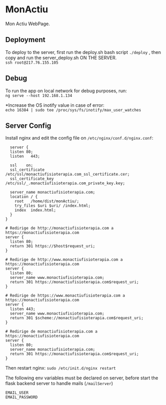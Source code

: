 # MonActiu

Mon Actiu WebPage.  

## Deployment
To deploy to the server, first run the deploy.sh bash script `./deploy` , then copy and run the server_deploy.sh ON THE SERVER.  
`ssh root@217.76.155.105`

## Debug
To run the app on local network for debug purposes, run:  
`ng serve --host 192.168.1.134`  

*Increase the OS inotify value in case of error:  
`echo 16384 | sudo tee /proc/sys/fs/inotify/max_user_watches`


## Server Config
Install nginx and edit the config file on `/etc/nginx/conf.d/nginx.conf`:  
```
  server {
  listen 80;
  listen   443;

  ssl    on;
  ssl_certificate    /etc/ssl/monactiufisioterapia.com_ssl_certificate.cer;
  ssl_certificate_key    /etc/ssl/_.monactiufisioterapia.com_private_key.key;

  server_name monactiufisioterapia.com;
  location / {
    root   /home/dist/monActiu/;
    try_files $uri $uri/ /index.html;
    index  index.html;
  }
}

# Redirige de http://monactiufisioterapia.com a https://monactiufisioterapia.com
server {
  listen 80;
  return 301 https://$host$request_uri;
}

# Redirige de http://www.monactiufisioterapia.com a https://monactiufisioterapia.com
server {
  listen 80;
  server_name www.monactiufisioterapia.com;
  return 301 https://monactiufisioterapia.com$request_uri;
}

# Redirige de https://www.monactiufisioterapia.com a https://monactiufisioterapia.com
server {
  listen 443;
  server_name www.monactiufisioterapia.com;
  return 301 $scheme://monactiufisioterapia.com$request_uri;
}

# Redirige de monactiufisioterapia.com a https://monactiufisioterapia.com
server {
  listen 80;
  server_name monactiufisioterapia.com;
  return 301 https://monactiufisioterapia.com$request_uri;
}
```

Then restart nginx: `sudo /etc/init.d/nginx restart`

The following env variables must be declared on server, before start the flask backend server to handle mails (`/mailServer`)
```
EMAIL_USER
EMAIL_PASSWORD
```
